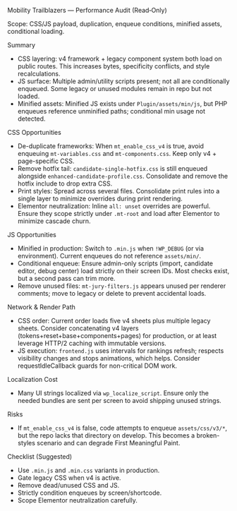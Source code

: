 Mobility Trailblazers — Performance Audit (Read‑Only)

Scope: CSS/JS payload, duplication, enqueue conditions, minified assets, conditional loading.

Summary
- CSS layering: v4 framework + legacy component system both load on public routes. This increases bytes, specificity conflicts, and style recalculations.
- JS surface: Multiple admin/utility scripts present; not all are conditionally enqueued. Some legacy or unused modules remain in repo but not loaded.
- Minified assets: Minified JS exists under `Plugin/assets/min/js`, but PHP enqueues reference unminified paths; conditional min usage not detected.

CSS Opportunities
- De-duplicate frameworks: When `mt_enable_css_v4` is true, avoid enqueuing `mt-variables.css` and `mt-components.css`. Keep only v4 + page-specific CSS.
- Remove hotfix tail: `candidate-single-hotfix.css` is still enqueued alongside `enhanced-candidate-profile.css`. Consolidate and remove the hotfix include to drop extra CSS.
- Print styles: Spread across several files. Consolidate print rules into a single layer to minimize overrides during print rendering.
- Elementor neutralization: Inline `all: unset` overrides are powerful. Ensure they scope strictly under `.mt-root` and load after Elementor to minimize cascade churn.

JS Opportunities
- Minified in production: Switch to `.min.js` when `!WP_DEBUG` (or via environment). Current enqueues do not reference `assets/min/`.
- Conditional enqueue: Ensure admin-only scripts (import, candidate editor, debug center) load strictly on their screen IDs. Most checks exist, but a second pass can trim more.
- Remove unused files: `mt-jury-filters.js` appears unused per renderer comments; move to legacy or delete to prevent accidental loads.

Network & Render Path
- CSS order: Current order loads five v4 sheets plus multiple legacy sheets. Consider concatenating v4 layers (tokens+reset+base+components+pages) for production, or at least leverage HTTP/2 caching with immutable versions.
- JS execution: `frontend.js` uses intervals for rankings refresh; respects visibility changes and stops animations, which helps. Consider requestIdleCallback guards for non-critical DOM work.

Localization Cost
- Many UI strings localized via `wp_localize_script`. Ensure only the needed bundles are sent per screen to avoid shipping unused strings.

Risks
- If `mt_enable_css_v4` is false, code attempts to enqueue `assets/css/v3/*`, but the repo lacks that directory on develop. This becomes a broken-styles scenario and can degrade First Meaningful Paint.

Checklist (Suggested)
- Use `.min.js` and `.min.css` variants in production.
- Gate legacy CSS when v4 is active.
- Remove dead/unused CSS and JS.
- Strictly condition enqueues by screen/shortcode.
- Scope Elementor neutralization carefully.
